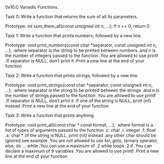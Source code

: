 0x10.C Variadic Functions.

Task 0: Write a function that returns the sum of all its parameters.

Prototype: int sum_them_all(const unsigned int n, ...);
If n == 0, return 0

Task 1: Write a function that prints numbers, followed by a new line.

Prototype: void print_numbers(const char *separator, const unsigned int n, ...);
.where separator is the string to be printed between numbers
.and n is the number of integers passed to the function
.You are allowed to use printf
.If separator is NULL, don’t print it
.Print a new line at the end of your function 

Task 2: Write a function that prints strings, followed by a new line.

Prototype: void print_strings(const char *separator, const unsigned int n, ...);
.where separator is the string to be printed between the strings
.and n is the number of strings passed to the function
.You are allowed to use printf
.If separator is NULL, don’t print it
.If one of the string is NULL, print (nil) instead
.Print a new line at the end of your function

Task 3: Write a function that prints anything.

Prototype: void print_all(const char * const format, ...);
.where format is a list of types of arguments passed to the function
.c: char
.i: integer
.f: float
.s: char * (if the string is NULL, print (nil) instead
.any other char should be ignored
see example
.You are not allowed to use for, goto, ternary operator, else, do ... while
.You can use a maximum of
.2 while loops
.2 if
.You can declare a maximum of 9 variables
.You are allowed to use printf
.Print a new line at the end of your function
